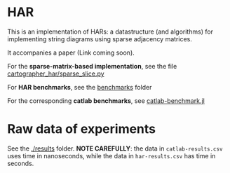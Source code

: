 # HAR

This is an implementation of HARs: a datastructure (and algorithms) for
implementing string diagrams using sparse adjacency matrices.

It accompanies a paper (Link coming soon).

For the **sparse-matrix-based implementation**, see the file
[cartographer_har/sparse_slice.py](cartographer_har/sparse_slice.py)

For **HAR benchmarks**, see the [benchmarks](./benchmarks) folder

For the corresponding **catlab benchmarks**, see
[catlab-benchmark.jl](./julia/catlab-benchmark.jl)

# Raw data of experiments

See the [./results](./results) folder.
**NOTE CAREFULLY**: the data in `catlab-results.csv` uses time in nanoseconds,
while the data in `har-results.csv` has time in seconds.
